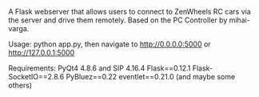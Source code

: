 A Flask webserver that allows users to connect to ZenWheels RC cars via the server and drive them remotely. Based on the PC Controller by mihai-varga.

Usage: python app.py, then navigate to http://0.0.0.0:5000 or http://127.0.0.1:5000

Requirements:
PyQt4 4.8.6 and SIP 4.16.4
Flask==0.12.1
Flask-SocketIO==2.8.6
PyBluez==0.22
eventlet==0.21.0
(and maybe some others)
